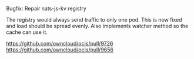Bugfix: Repair nats-js-kv registry

The registry would always send traffic to only one pod. This is now fixed and load should be spread evenly. Also implements watcher method so the cache can use it.

https://github.com/owncloud/ocis/pull/9726
https://github.com/owncloud/ocis/pull/9656
